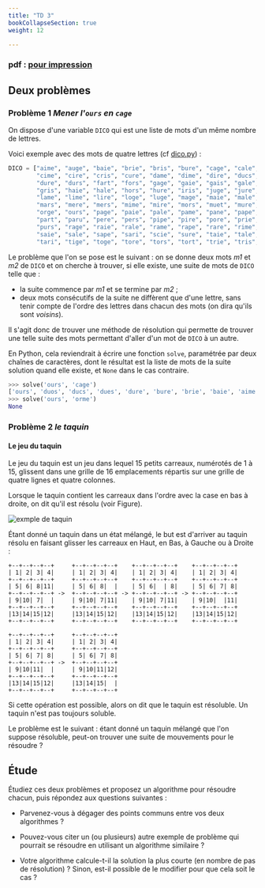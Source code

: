 ```yaml
---
title: "TD 3"
bookCollapseSection: true
weight: 12

---
```


### pdf : [pour impression](/uploads/docnsitale/graphes/4_td_etude.pdf)

## Deux problèmes

### Problème 1 *Mener l'`ours` en `cage`*

On dispose d'une variable `DICO` qui est une liste de mots d'un même nombre de
lettres.

Voici exemple avec des mots de quatre lettres (cf [dico.py](./src/dico.py)) :

```python
DICO = ["aime", "auge", "baie", "brie", "bris", "bure", "cage", "cale", "came", "cape",
        "cime", "cire", "cris", "cure", "dame", "dime", "dire", "ducs", "dues", "duos",
        "dure", "durs", "fart", "fors", "gage", "gaie", "gais", "gale", "gare", "gars",
        "gris", "haie", "hale", "hors", "hure", "iris", "juge", "jure", "kart", "laie",
        "lame", "lime", "lire", "loge", "luge", "mage", "maie", "male", "mare", "mari",
        "mars", "mere", "mers", "mime", "mire", "mors", "muet", "mure", "murs", "nage",
        "orge", "ours", "page", "paie", "pale", "pame", "pane", "pape", "pare", "pari",
        "part", "paru", "pere", "pers", "pipe", "pire", "pore", "prie", "pris", "pues",
        "purs", "rage", "raie", "rale", "rame", "rape", "rare", "rime", "rire", "sage",
        "saie", "sale", "sape", "sari", "scie", "sure", "taie", "tale", "tape", "tare",
        "tari", "tige", "toge", "tore", "tors", "tort", "trie", "tris", "troc", "truc"]

```

Le problème que l'on se pose est le suivant : on se donne deux mots *m1*  et *m2* de `DICO` et on cherche à trouver, si elle existe, une suite de mots de `DICO` telle que :

- la suite commence par *m1* et se termine par *m2* ;
- deux mots consécutifs de la suite ne diffèrent que d'une lettre, sans tenir compte de l'ordre des lettres dans chacun des mots (on dira qu'ils sont *voisins*).


Il s'agit donc de trouver une méthode de résolution qui permette de trouver une telle suite des mots permettant d'aller d'un mot de `DICO` à un autre.


En Python, cela reviendrait  à écrire une fonction `solve`, paramétrée par deux chaînes de caractères, dont le résultat est la liste de mots de la suite solution quand elle existe, et `None` dans le cas contraire.

```python
>>> solve('ours', 'cage')
['ours', 'duos', 'ducs', 'dues', 'dure', 'bure', 'brie', 'baie', 'aime', 'came', 'cage']
>>> solve('ours', 'orme')
None
```



### Problème 2 *le taquin*

#### Le jeu du taquin

Le jeu du taquin est un jeu dans lequel 15 petits carreaux, numérotés
de 1 à 15, glissent dans une grille de 16 emplacements répartis sur
une grille de quatre lignes et quatre colonnes.

Lorsque le taquin contient les carreaux dans l'ordre avec la case en bas à droite,
on dit qu'il est résolu (voir Figure).

![exmple de taquin](/docs/nsi/cours_terminale/structures_donnees/graphes/td_3/img/0.svg.png)

Étant donné un taquin dans un état mélangé, le but est d'arriver au
taquin résolu en faisant glisser les carreaux en Haut, en Bas, à Gauche
ou à Droite :

```
+--+--+--+--+     +--+--+--+--+    +--+--+--+--+    +--+--+--+--+
| 1| 2| 3| 4|     | 1| 2| 3| 4|    | 1| 2| 3| 4|    | 1| 2| 3| 4|
+--+--+--+--+     +--+--+--+--+    +--+--+--+--+    +--+--+--+--+
| 5| 6| 8|11|     | 5| 6| 8|  |    | 5| 6|  | 8|    | 5| 6| 7| 8|
+--+--+--+--+ ->  +--+--+--+--+ -> +--+--+--+--+ -> +--+--+--+--+
| 9|10| 7|  |     | 9|10| 7|11|    | 9|10| 7|11|    | 9|10|  |11|
+--+--+--+--+     +--+--+--+--+    +--+--+--+--+    +--+--+--+--+
|13|14|15|12|     |13|14|15|12|    |13|14|15|12|    |13|14|15|12|
+--+--+--+--+     +--+--+--+--+    +--+--+--+--+    +--+--+--+--+

+--+--+--+--+     +--+--+--+--+
| 1| 2| 3| 4|     | 1| 2| 3| 4|
+--+--+--+--+     +--+--+--+--+
| 5| 6| 7| 8|     | 5| 6| 7| 8|
+--+--+--+--+ ->  +--+--+--+--+
| 9|10|11|  |     | 9|10|11|12|
+--+--+--+--+     +--+--+--+--+
|13|14|15|12|     |13|14|15|  |
+--+--+--+--+     +--+--+--+--+
```

Si cette opération est possible, alors on dit que le taquin est résoluble.
Un taquin n'est pas toujours soluble.

Le problème est le suivant : étant donné un taquin mélangé que l'on suppose
résoluble, peut-on trouver une suite de mouvements pour le résoudre ?

## Étude


Étudiez ces deux problèmes et proposez un algorithme pour résoudre chacun, puis répondez aux questions suivantes :

- Parvenez-vous à dégager des points communs entre vos deux algorithmes ?

- Pouvez-vous citer un (ou plusieurs) autre exemple de problème qui pourrait se résoudre en utilisant un algorithme similaire ?

- Votre algorithme calcule-t-il la solution la plus courte (en nombre de pas de résolution) ?
Sinon, est-il possible de le modifier pour que cela soit le cas ?
